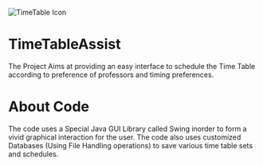 ![TimeTable Icon](https://cdn.iconscout.com/icon/premium/png-256-thumb/timetable-15-767593.png)

# TimeTableAssist 
The Project Aims at providing an easy interface to schedule the Time Table according to preference of professors and timing preferences.

# About Code
The code uses a Special Java GUI Library called Swing inorder to form a vivid graphical interaction for the user. The code also uses customized Databases (Using  File Handling operations) to save various time table sets and schedules.
